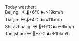 Today weather:  
Beijing: ☀️   🌡️+6°C 🌬️↘19km/h  
Tianjin: ☀️   🌡️+4°C 🌬️↘11km/h  
Shijiazhuang: ☀️   🌡️+9°C 🌬️←6km/h  
Tangshan: ☀️   🌡️+5°C 🌬️→10km/h  
